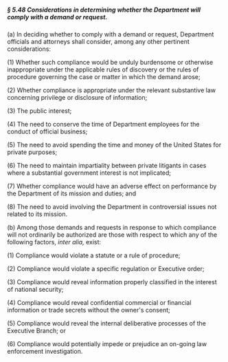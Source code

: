 ##### § 5.48 Considerations in determining whether the Department will comply with a demand or request. #####

(a) In deciding whether to comply with a demand or request, Department officials and attorneys shall consider, among any other pertinent considerations:

(1) Whether such compliance would be unduly burdensome or otherwise inappropriate under the applicable rules of discovery or the rules of procedure governing the case or matter in which the demand arose;

(2) Whether compliance is appropriate under the relevant substantive law concerning privilege or disclosure of information;

(3) The public interest;

(4) The need to conserve the time of Department employees for the conduct of official business;

(5) The need to avoid spending the time and money of the United States for private purposes;

(6) The need to maintain impartiality between private litigants in cases where a substantial government interest is not implicated;

(7) Whether compliance would have an adverse effect on performance by the Department of its mission and duties; and

(8) The need to avoid involving the Department in controversial issues not related to its mission.

(b) Among those demands and requests in response to which compliance will not ordinarily be authorized are those with respect to which any of the following factors, *inter alia,* exist:

(1) Compliance would violate a statute or a rule of procedure;

(2) Compliance would violate a specific regulation or Executive order;

(3) Compliance would reveal information properly classified in the interest of national security;

(4) Compliance would reveal confidential commercial or financial information or trade secrets without the owner's consent;

(5) Compliance would reveal the internal deliberative processes of the Executive Branch; or

(6) Compliance would potentially impede or prejudice an on-going law enforcement investigation.
